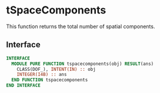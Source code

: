 # tSpaceComponents

This function returns the total number of spatial components.

## Interface

```fortran
INTERFACE
  MODULE PURE FUNCTION tspacecomponents(obj) RESULT(ans)
    CLASS(DOF_), INTENT(IN) :: obj
    INTEGER(I4B) :: ans
  END FUNCTION tspacecomponents
END INTERFACE
```
